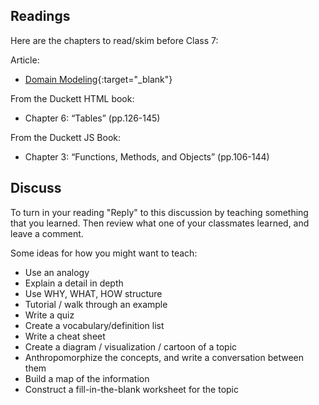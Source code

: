 ## Readings

Here are the chapters to read/skim before Class 7:

Article:

- [Domain Modeling](https://github.com/codefellows/domain_modeling#domain-modeling){:target="_blank"}

From the Duckett HTML book:

- Chapter 6: “Tables” (pp.126-145)

From the Duckett JS Book:

- Chapter 3: “Functions, Methods, and Objects” (pp.106-144)

## Discuss

To turn in your reading "Reply" to this discussion by teaching something that you learned. Then review what one of your classmates learned, and leave a comment.

Some ideas for how you might want to teach:

- Use an analogy
- Explain a detail in depth
- Use WHY, WHAT, HOW structure
- Tutorial / walk through an example
- Write a quiz
- Create a vocabulary/definition list
- Write a cheat sheet
- Create a diagram / visualization / cartoon of a topic
- Anthropomorphize the concepts, and write a conversation between them
- Build a map of the information
- Construct a fill-in-the-blank worksheet for the topic
